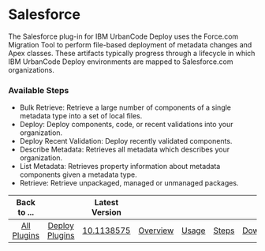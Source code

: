 
# Salesforce

The Salesforce plug-in for IBM UrbanCode Deploy uses the Force.com Migration Tool to perform file-based deployment of metadata changes and Apex classes. These artifacts typically progress through a lifecycle in which IBM UrbanCode Deploy environments are mapped to Salesforce.com organizations.

### Available Steps

- Bulk Retrieve:  Retrieve a large number of components of a single metadata type into a set of local files.
- Deploy:  Deploy components, code, or recent validations into your organization.
- Deploy Recent Validation: Deploy recently validated components.
- Describe Metadata: Retrieves all metadata which describes your organization.
- List Metadata: Retrieves property information about metadata components given a metadata type.
- Retrieve: Retrieve unpackaged, managed or unmanaged packages.

|Back to ...||Latest Version|||||
| :---: | :---: | :---: | :---: | :---: | :---: | :---: |
|[All Plugins](../../index.md)|[Deploy Plugins](../README.md)|[10.1138575](https://raw.githubusercontent.com/UrbanCode/IBM-UCD-PLUGINS/main/files/SalesForce/ucd-salesforce-10.1138575.zip)|[Overview](overview.md)|[Usage](usage.md)|[Steps](steps.md)|[Downloads](downloads.md)|
